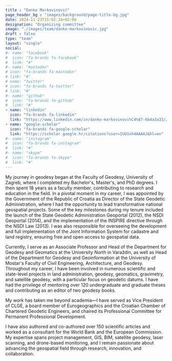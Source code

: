 ```yaml
---
title : "Danko Markovinović"
page_header_bg : "images/background/page-title-bg.jpg"
date: 2024-11-23T15:02:24+02:00
designation: "Organizing committee"
image: "./images/team/danko-markovinovic.jpg"
draft : false
type: "team"
layout: "single"
social:
#- name: "facebook"
#  icon: "fa-brands fa-facebook"
#  link: "#"
#- name: "mastodon"
# icon: "fa-brands fa-mastodon"
# link: "#"
# name: "twitter"
# icon: "fa-brands fa-twitter"
# link: "#"
#- name: "github"
#  icon: "fa-brands fa-github"
#  link: "#"
- name: "linkedin"
  icon: "fa-brands fa-linkedin"
  link: "https://www.linkedin.com/in/danko-markovinovi%C4%87-6b4a3a33//"
- name: "google-scholar"
  icon: "fa-brands fa-google-scholar"
  link: "https://scholar.google.hr/citations?user=IUGSxh4AAAAJ&hl=en"
#- name: "instagram"
#  icon: "fa-brands fa-instagram"
#  link: "#"
#- name: "skype"
#  icon: "fa-brands fa-skype"
#  link: "#"
---
```


My journey in geodesy began at the Faculty of Geodesy, University of Zagreb, where I 
completed my Bachelor's, Master's, and PhD degrees. I then spent 18 years as a
 faculty member, contributing to research and education in the field. In a pivotal 
moment in my career, I was appointed by the Government of the Republic 
of Croatia as Director of the State Geodetic Administration, where I had the 
opportunity to lead transformative national geospatial projects. Some of the key milestones
during my tenure included the launch of the State Geodetic Administration Geoportal 
(2012), the NSDI Geoportal (2014), and the implementation of the INSPIRE directive through 
the NSDI Law (2013). I was also responsible for overseeing the development and full implementation 
of the Joint Information System for cadastre and land registry, ensuring free and open 
access to geospatial data.

Currently, I serve as an Associate Professor and Head of the Department for Geodesy and
 Geomatics at the University North in Varaždin, as well as Head of the Department for Geodesy and
 Geoinformation at the University of Mostar's Faculty of Civil Engineering, 
Architecture, and Geodesy. Throughout my career, I have been involved in numerous 
scientific and state-level projects in land administration, geodesy, geomatics, gravimetry,
 and satellite geodesy, with a particular focus on geodetic datums. I have had the privilege of mentoring over 
120 undergraduate and graduate theses and contributing as an editor of two geodesy books. 

My work has taken me beyond academia—I have served as Vice President of CLGE, a board member 
of Eurogeographics and the Croatian Chamber of Chartered Geodetic Engineers, and chaired its 
Professional Committee for Permanent Professional Development. 

I have also authored and co-authored over 150 scientific articles and worked as a consultant for the World Bank and the 
European Commission. My expertise spans project management, GIS, BIM, satellite geodesy, 
laser scanning, and drone-based monitoring, and I remain passionate about advancing the geospatial
 field through research, innovation, and collaboration.